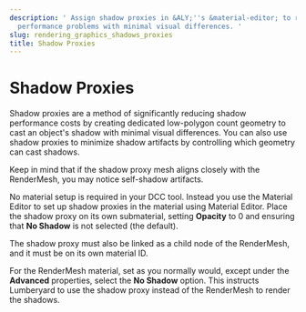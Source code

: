 ```yaml
---
description: ' Assign shadow proxies in &ALY;''s &material-editor; to reduce shadow
  performance problems with minimal visual differences. '
slug: rendering_graphics_shadows_proxies
title: Shadow Proxies
---
```

# Shadow Proxies<a name="rendering_graphics_shadows_proxies"></a>

Shadow proxies are a method of significantly reducing shadow performance costs by creating dedicated low\-polygon count geometry to cast an object's shadow with minimal visual differences\. You can also use shadow proxies to minimize shadow artifacts by controlling which geometry can cast shadows\.

Keep in mind that if the shadow proxy mesh aligns closely with the RenderMesh, you may notice self\-shadow artifacts\.

No material setup is required in your DCC tool\. Instead you use the Material Editor to set up shadow proxies in the material using Material Editor\. Place the shadow proxy on its own submaterial, setting **Opacity** to 0 and ensuring that **No Shadow** is not selected \(the default\)\.

The shadow proxy must also be linked as a child node of the RenderMesh, and it must be on its own material ID\.

For the RenderMesh material, set as you normally would, except under the **Advanced** properties, select the **No Shadow** option\. This instructs Lumberyard to use the shadow proxy instead of the RenderMesh to render the shadows\.
